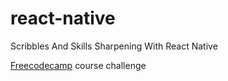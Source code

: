 # react-native
Scribbles And Skills Sharpening With React Native 

[Freecodecamp](https://frecodecamp.org) course challenge
